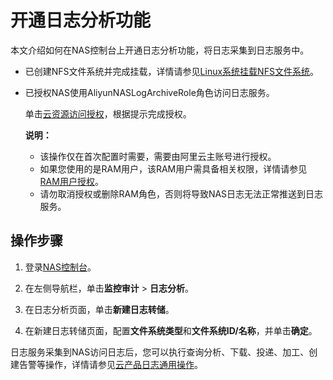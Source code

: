 # 开通日志分析功能

本文介绍如何在NAS控制台上开通日志分析功能，将日志采集到日志服务中。

-   已创建NFS文件系统并完成挂载，详情请参见[Linux系统挂载NFS文件系统]()。
-   已授权NAS使用AliyunNASLogArchiveRole角色访问日志服务。

    单击[云资源访问授权](https://ram.console.aliyun.com/#/role/authorize?request=%7B%22Requests%22:%7B%22request1%22:%7B%22RoleName%22:%22AliyunNASLogArchiveRole%22,%22TemplateId%22:%22LogArchiveRole%22%7D%7D,%22ReturnUrl%22:%22https:%2F%2Fnasnext.console.aliyun.com%2F%22,%22Service%22:%22NAS%22%7D)，根据提示完成授权。

    **说明：**

    -   该操作仅在首次配置时需要，需要由阿里云主账号进行授权。
    -   如果您使用的是RAM用户，该RAM用户需具备相关权限，详情请参见[RAM用户授权](/cn.zh-CN/数据采集/云产品日志采集/云产品日志通用操作.md)。
    -   请勿取消授权或删除RAM角色，否则将导致NAS日志无法正常推送到日志服务。

## 操作步骤

1.  登录[NAS控制台](https://nasnext.console.aliyun.com/)。

2.  在左侧导航栏，单击**监控审计** \> **日志分析**。

3.  在日志分析页面，单击**新建日志转储**。

4.  在新建日志转储页面，配置**文件系统类型**和**文件系统ID/名称**，并单击**确定**。


日志服务采集到NAS访问日志后，您可以执行查询分析、下载、投递、加工、创建告警等操作，详情请参见[云产品日志通用操作](/cn.zh-CN/数据采集/云产品日志采集/云产品日志通用操作.md)。

